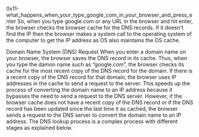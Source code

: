 0x11-what_happens_when_your_type_google_com_in_your_browser_and_press_enter
So, when you type google.com or any URL in the browser and hit enter, the browser checks the browser cache for the DNS records. If it doesn't find the IP then the browser makes a system call to the operating system of the computer to get the IP address as OS also maintains the OS cache.

Domain Name System (DNS) Request
When you enter a domain name on your browser, the browser saves the DNS record in its cache. Thus, when you type the damon name such as “google.com”, the browser checks its cache for the most recent copy of the DNS record for the domain. If there is a recent copy of the DNS record for  that domain, the browser uses IP addresses in the cache to send a request to the server. This speeds up the process of converting the domain name to an IP address because it bypasses the need to send a request to the DNS server. 
However, if the browser cache does not have a recent copy of the DNS record or if the DNS record has been updated since the last time it as cached, the browser sends a request to the DNS server to convert the domain name to an IP address. The DNS lookup process is a complex process with different stages as explained below.
